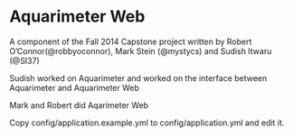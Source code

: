Aquarimeter Web
================

A component of the Fall 2014 Capstone project written by Robert O’Connor(@robbyoconnor), Mark Stein (@mystycs) and Sudish Itwaru (@SI37)

Sudish worked on Aquarimeter and worked on the interface between Aquarimeter and Aquarimeter Web

Mark and Robert did Aqarimeter Web

Copy config/application.example.yml to config/application.yml and edit it. 



